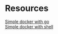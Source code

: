 # Resources
[Simple docker with go](../GO/Projects/Docker/main.go)
<br />
[Simple docker with shell](../LINUX/PROJECTs/simpleDocker.sh)